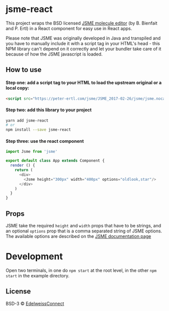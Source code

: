 # jsme-react

This project wraps the BSD licensed [JSME molecule editor](https://peter-ertl.com/jsme/) (by B. Bienfait and P. Ertl) in a React component for easy use in React apps.

Please note that JSME was originally developed in Java and transpiled and you have to manually include it with a script tag in your HTML's head - this NPM library can't depend on it correctly and let your bundler take care of it because of how the JSME javascript is loaded.

## How to use

#### Step one: add a script tag to your HTML to load the upstream original or a local copy:

```html
<script src="https://peter-ertl.com/jsme/JSME_2017-02-26/jsme/jsme.nocache.js"></script>
```

#### Step two: add this library to your project

```bash
yarn add jsme-react
# or
npm install --save jsme-react
```

#### Step three: use the react component

```javascript
import Jsme from 'jsme'

export default class App extends Component {
  render () {
    return (
      <div>
        <Jsme height="300px" width="400px" options="oldlook,star"/>
      </div>
    )
  }
}
```

## Props

JSME take the required `height` and `width` props that have to be strings, and an optional `options` prop that is a comma separated string of JSME options. The available options are described on the [JSME documentation page](https://peter-ertl.com/jsme/JSME_2017-02-26/doc.html#JSME_API)


# Development

Open two terminals, in one do `npm start` at the root level, in the other `npm start` in the example directory.


## License

BSD-3 © [EdelweissConnect](https://github.com/douglasconnect)
